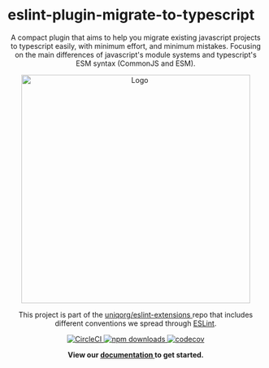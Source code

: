# eslint-plugin-migrate-to-typescript

<p align="center" style="text-align: center;">
A compact plugin that aims to help you migrate existing javascript projects to typescript easily, with minimum effort, and minimum mistakes. Focusing on the main differences of javascript's module systems and typescript's ESM syntax (CommonJS and ESM).

</p>

<p align="center">
<img src="https://github.com/uniqorg/eslint-extensions/blob/main/assets/eslint-logo.svg" alt="Logo" width="450"></p>
</p>

<p align="center">
This project is part of the
<a href="https://github.com/uniqorg/eslint-extensions">
uniqorg/eslint-extensions
</a> repo that includes different conventions we spread through <a href="https://eslint.org/">ESLint</a>.

</p>

<p align="center">
  <a href="https://app.circleci.com/pipelines/github/uniqorg/eslint-plugin-migrate-to-typescript?branch=main" target="_blank">
    <img src="https://img.shields.io/circleci/build/github/uniqorg/eslint-plugin-migrate-to-typescript/main" alt="CircleCI" />
  </a>
  <a href="https://www.npmjs.com/package/eslint-plugin-migrate-to-typescript" target="_blank">
    <img src="https://img.shields.io/npm/dm/eslint-plugin-migrate-to-typescript" alt="npm downloads" />
  </a>
  <a href="https://codecov.io/gh/uniqorg/eslint-extensions">
    <img src="https://codecov.io/gh/uniqorg/eslint-extensions/branch/main/graph/badge.svg?token=R2J9M4Q2RA" alt="codecov" />
  </a>
</p>

<p align="center">
  <b>
  View our
  <a href="https://uniqorg.github.io/eslint-extensions">
    documentation
  </a>
  to get started.
  </b>
</p>
